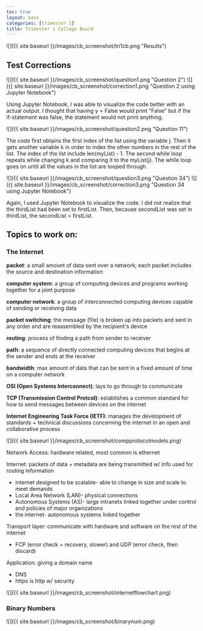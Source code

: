```yaml
---
toc: true
layout: base
categories: [trimester 1]
title: Trimester 1 College Board
---
```


![]({{ site.baseurl }}/images/cb_screenshot/tri1cb.png "Results")

## Test Corrections

![]({{ site.baseurl }}/images/cb_screenshot/question1.png "Question 2")
![]({{ site.baseurl }}/images/cb_screenshot/correction1.png "Question 2 using Jupyter Notebook")

Using Jupyter Notebook, I was able to visualize the code better with an actual output. I thought that having y = False would print "False" but if the if-statement was false, the statement would not print anything.

![]({{ site.baseurl }}/images/cb_screenshot/question2.png "Question 11")

The code first obtains the first index of the list using the variable j. Then it gets another variable k in order to index the other numbers in the rest of the list. The index of the list include len(myList) - 1. The second while loop repeats while changing k and comparing it to the myList(j). The while loop goes on until all the values in the list are looped through.

![]({{ site.baseurl }}/images/cb_screenshot/question3.png "Question 34")
![]({{ site.baseurl }}/images/cb_screenshot/correction3.png "Question 34 using Jupyter Notebook")

Again, I used Jupyter Notebook to visualize the code. I did not realize that the thirdList had been set to firstList. Then, because secondList was set in thirdList, the secondList = firstList.

## Topics to work on:

### The Internet

**packet**: a small amount of data sent over a network; each packet includes the source and destination information

**computer system**: a group of computing devices and programs working together for a joint purpose

**computer network**: a group of interconnected computing devices capable of sending or receiving data

**packet switching**: the message (file) is broken up into packets and sent in any order and are reassembled by the recipient's device

**routing**: process of finding a path from sender to receiver

**path**: a sequence of directly connected computing devices that begins at the sender and ends at the receiver

**bandwidth**: max amount of data that can be sent in a fixed amount of time on a computer network

**OSI (Open Systems Interconnect)**: lays to go through to communicate

**TCP (Transmission Control Protcol)**: establishes a common standard for how to send messages between devices on the internet

**Internet Engineering Task Force (IETF)**: manages the development of standards + technical discussions concerning the internet in an open and collaborative process

![]({{ site.baseurl }}/images/cb_screenshot/compprotocolmodels.png)

Network Access: hardware related, most common is ethernet

Internet: packets of data + metadata are being transmitted w/ info used for routing information

- internet designed to be scalable- able to change in size and scale to meet demands
- Local Area Network (LAN)- physical connections
- Autonomous Systems (AS)- large intranets linked together under control and policies of major organizations
- the internet- autonomous systems linked together

Transport layer: communicate with hardware and software on the rest of the internet

- FCP (error check + recovery, slower) and UDP (error check, then discard)

Application: giving a domain name

- DNS
- https is http w/ security

![]({{ site.baseurl }}/images/cb_screenshot/internetflowchart.png)

### Binary Numbers

![]({{ site.baseurl }}/images/cb_screenshot/binarynum.png)